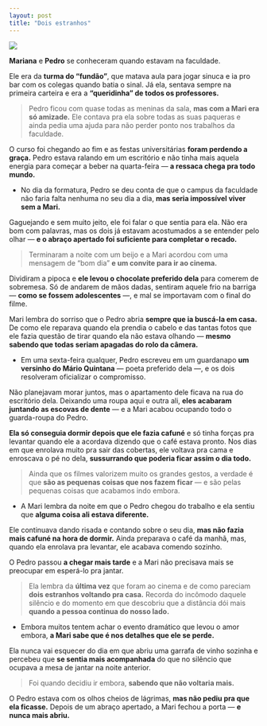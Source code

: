```yaml
---
layout: post
title: "Dois estranhos"
---
```


![](https://deeslizes.files.wordpress.com/2015/07/v-zcb.jpg?resize=400,225)

**Mariana** e **Pedro** se conheceram quando estavam na faculdade.

Ele era da **turma do “fundão”**, que matava aula para jogar sinuca e ia pro bar com os colegas quando batia o sinal. Já ela, sentava sempre na primeira carteira e era a **“queridinha” de todos os professores.**

> Pedro ficou com quase todas as meninas da sala, **mas com a Mari era só amizade.** Ele contava pra ela sobre todas as suas paqueras e ainda pedia uma ajuda para não perder ponto nos trabalhos da faculdade.

O curso foi chegando ao fim e as festas universitárias **foram perdendo a graça.** Pedro estava ralando em um escritório e não tinha mais aquela energia para começar a beber na quarta-feira — **a ressaca chega pra todo mundo.**

-   No dia da formatura, Pedro se deu conta de que o campus da faculdade não faria falta nenhuma no seu dia a dia, **mas seria impossível viver sem a Mari.**
    

Gaguejando e sem muito jeito, ele foi falar o que sentia para ela. Não era bom com palavras, mas os dois já estavam acostumados a se entender pelo olhar — **e o abraço apertado foi suficiente para completar o recado.**

> Terminaram a noite com um beijo e a Mari acordou com uma mensagem de “bom dia” **e um convite para ir ao cinema.**

Dividiram a pipoca e **ele levou o chocolate preferido dela** para comerem de sobremesa. Só de andarem de mãos dadas, sentiram aquele frio na barriga — **como se fossem adolescentes** —, e mal se importavam com o final do filme.

Mari lembra do sorriso que o Pedro abria **sempre que ia buscá-la em casa.** De como ele reparava quando ela prendia o cabelo e das tantas fotos que ele fazia questão de tirar quando ela não estava olhando — **mesmo sabendo que todas seriam apagadas do rolo da câmera.**

-   Em uma sexta-feira qualquer, Pedro escreveu em um guardanapo **um versinho do Mário Quintana** — poeta preferido dela —, e os dois resolveram oficializar o compromisso.
    

Não planejavam morar juntos, mas o apartamento dele ficava na rua do escritório dela. Deixando uma roupa aqui e outra ali, **eles acabaram juntando as escovas de dente** — e a Mari acabou ocupando todo o guarda-roupa do Pedro.

**Ela só conseguia dormir depois que ele fazia cafuné** e só tinha forças pra levantar quando ele a acordava dizendo que o café estava pronto. Nos dias em que enrolava muito pra sair das cobertas, ele voltava pra cama e enroscava o pé no dela, **sussurrando que poderia ficar assim o dia todo.**

> Ainda que os filmes valorizem muito os grandes gestos, a verdade é que **são as pequenas coisas que nos fazem ficar** — e são pelas pequenas coisas que acabamos indo embora.

-   A Mari lembra da noite em que o Pedro chegou do trabalho e ela sentiu que **alguma coisa ali estava diferente.**
    

Ele continuava dando risada e contando sobre o seu dia, **mas não fazia mais cafuné na hora de dormir.** Ainda preparava o café da manhã, mas, quando ela enrolava pra levantar, ele acabava comendo sozinho.

O Pedro passou **a chegar mais tarde** e a Mari não precisava mais se preocupar em esperá-lo pra jantar.

> Ela lembra da **última vez** que foram ao cinema e de como pareciam **dois estranhos voltando pra casa.** Recorda do incômodo daquele silêncio e do momento em que descobriu que a distância dói mais **quando a pessoa continua do nosso lado.**

-   Embora muitos tentem achar o evento dramático que levou o amor embora, **a Mari sabe que é nos detalhes que ele se perde.**
    

Ela nunca vai esquecer do dia em que abriu uma garrafa de vinho sozinha e percebeu que **se sentia mais acompanhada** do que no silêncio que ocupava a mesa de jantar na noite anterior.

> Foi quando decidiu ir embora, **sabendo que não voltaria mais.**

O Pedro estava com os olhos cheios de lágrimas, **mas não pediu pra que ela ficasse.** Depois de um abraço apertado, a Mari fechou a porta — **e nunca mais abriu.**
